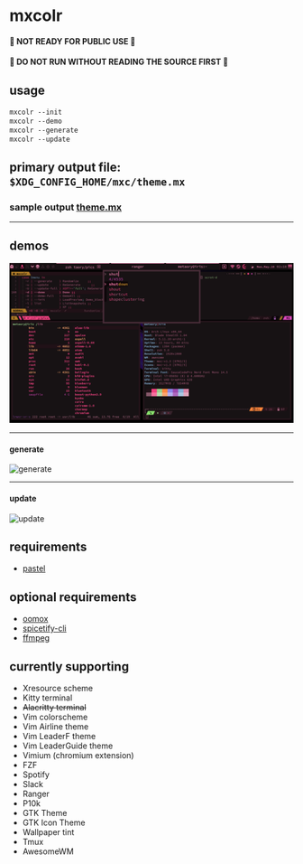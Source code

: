 # mxcolr

#### :construction: NOT READY FOR PUBLIC USE :construction:
#### :rotating_light: DO NOT RUN WITHOUT READING THE SOURCE FIRST :rotating_light:

## usage
    mxcolr --init
    mxcolr --demo
    mxcolr --generate
    mxcolr --update

## primary output file: `$XDG_CONFIG_HOME/mxc/theme.mx `
### **sample output** [theme.mx](data/sample_theme.mx)

***

## demos
  ![screenshot](data/2021-05-10-021854_1920x1080_scrot.png)

  ***
  
#### generate
![generate](data/generate_210510015619.gif)
***
#### update
![update](data/update_210510015713.gif)

## requirements
* [pastel](https://github.com/sharkdp/pastel)

## optional requirements
* [oomox](https://github.com/themix-project/oomox)
* [spicetify-cli](https://github.com/khanhas/spicetify-cli)
* [ffmpeg](https://github.com/FFmpeg/FFmpeg)

## currently supporting
* Xresource scheme
* Kitty terminal
* ~~Alacritty terminal~~
* Vim colorscheme
* Vim Airline theme
* Vim LeaderF theme
* Vim LeaderGuide theme
* Vimium (chromium extension)
* FZF
* Spotify
* Slack
* Ranger
* P10k
* GTK Theme
* GTK Icon Theme
* Wallpaper tint
* Tmux
* AwesomeWM
